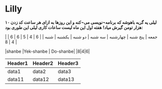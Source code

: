 # Lilly
**لیلی یه گربه باهوشه که برنامه¬نویسی می¬کنه و این روزها به ازای هر ساعت کد زدن ۱۰ هزار تومن گیرش میاد!**
**هفته اول این ماه لیست ساعات کاری لیلی این طوری بود:**

| جمعه | پنج شنبه | چهارشنبه | سه شنبه | دو شنبه | یکشنبه | شنبه |
| 6 | 4 | 5 | 6 | 6 | 4 | 8 |

|shanbe |Yek-shanbe | Do-shanbe|
|8|4|6|

|Header1 |Header2  | Header3|
--- | --- | ---
|data1|data2|data3|
|data11|data12|data13|
